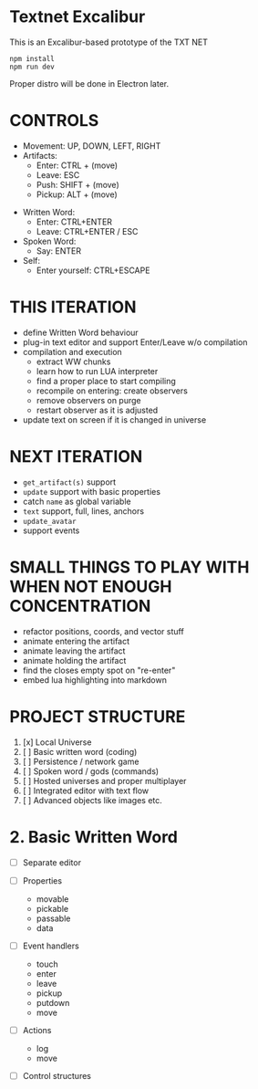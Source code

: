 # Textnet Excalibur

This is an Excalibur-based prototype of the TXT NET

    npm install
    npm run dev

Proper distro will be done in Electron later.

# CONTROLS

+ Movement: UP, DOWN, LEFT, RIGHT
+ Artifacts:
    + Enter:  CTRL + (move)
    + Leave:  ESC 
    + Push:   SHIFT + (move)
    + Pickup: ALT + (move)
- Written Word:
    - Enter: CTRL+ENTER 
    - Leave: CTRL+ENTER / ESC
- Spoken Word:
    - Say: ENTER
- Self:
    - Enter yourself: CTRL+ESCAPE


# THIS ITERATION
+ define Written Word behaviour
+ plug-in text editor and support Enter/Leave w/o compilation
+ compilation and execution
    + extract WW chunks
    + learn how to run LUA interpreter
    + find a proper place to start compiling
    + recompile on entering: create observers
    + remove observers on purge
    + restart observer as it is adjusted
+ update text on screen if it is changed in universe


# NEXT ITERATION
- `get_artifact(s)` support
- `update` support with basic properties
- catch `name` as global variable
- `text` support, full, lines, anchors
- `update_avatar`
- support events


# SMALL THINGS TO PLAY WITH WHEN NOT ENOUGH CONCENTRATION
- refactor positions, coords, and vector stuff
- animate entering the artifact
- animate leaving the artifact
- animate holding the artifact
- find the closes empty spot on "re-enter" 
- embed lua highlighting into markdown


# PROJECT STRUCTURE

1. [x] Local Universe
2. [ ] Basic written word (coding)
3. [ ] Persistence / network game
4. [ ] Spoken word / gods (commands)
5. [ ] Hosted universes and proper multiplayer
6. [ ] Integrated editor with text flow
7. [ ] Advanced objects like images etc.


# 2. Basic Written Word

* [ ] Separate editor
* [ ] Properties
    - movable
    - pickable
    - passable
    - data
* [ ] Event handlers
    - touch
    - enter
    - leave
    - pickup
    - putdown
    - move
* [ ] Actions
    - log
    - move
* [ ] Control structures

